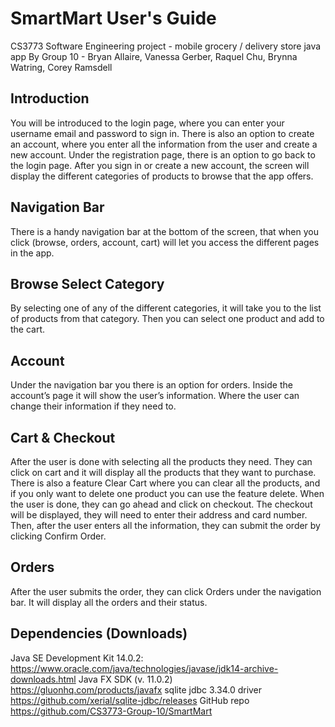 # SmartMart User's Guide
CS3773 Software Engineering project - mobile grocery / delivery store java app
By Group 10 - Bryan Allaire, Vanessa Gerber, Raquel Chu, Brynna Watring, Corey Ramsdell


## Introduction
You will be introduced to the login page, where you can enter your username email and password to sign in. There is also an option to create an account, where you enter all the information from the user and create a new account. Under the registration page, there is an option to go back to the login page. After you sign in or create a new account, the screen will display the different categories of products to browse that the app offers.


## Navigation Bar
There is a handy navigation bar at the bottom of the screen, that when you click (browse, orders, account, cart) will let you access the different pages in the app.



## Browse Select Category
By selecting one of any of the different categories, it will take you to the list of products from that category. Then you can select one product and add to the cart.

## Account
Under the navigation bar you there is an option for orders. Inside the account’s page it will show the user’s information. Where the user can change their information if they need to.

## Cart & Checkout
After the user is done with selecting all the products they need. They can click on cart and it will display all the products that they want to purchase. There is also a feature Clear Cart where you can clear all the products, and if you only want to delete one product you can use the feature delete. When the user is done, they can go ahead and click on checkout. The checkout will be displayed, they will need to enter their address and card number. Then, after the user enters all the information, they can submit the order by clicking Confirm Order.

## Orders
After the user submits the order, they can click Orders under the navigation bar. It will display all the orders and their status.

## Dependencies (Downloads)
Java SE Development Kit 14.0.2:
https://www.oracle.com/java/technologies/javase/jdk14-archive-downloads.html
Java FX SDK (v. 11.0.2)
https://gluonhq.com/products/javafx
sqlite jdbc 3.34.0 driver
https://github.com/xerial/sqlite-jdbc/releases
GitHub repo
https://github.com/CS3773-Group-10/SmartMart



